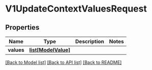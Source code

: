 # V1UpdateContextValuesRequest

## Properties
Name | Type | Description | Notes
------------ | ------------- | ------------- | -------------
**values** | [**list[ModelValue]**](ModelValue.md) |  | 

[[Back to Model list]](../README.md#documentation-for-models) [[Back to API list]](../README.md#documentation-for-api-endpoints) [[Back to README]](../README.md)

